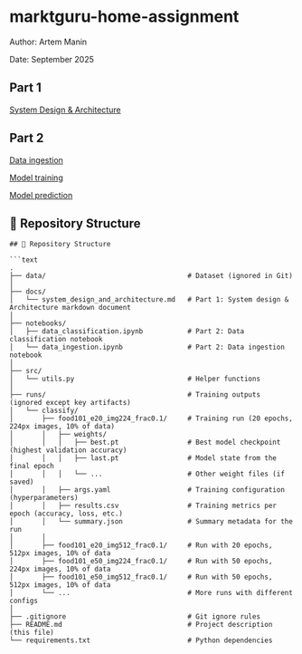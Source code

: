 # marktguru-home-assignment

Author: Artem Manin

Date: September 2025

## Part 1

[System Design & Architecture](docs/system_design_and_architecture.md)

## Part 2

[Data ingestion](notebooks/01_data_ingestion.ipynb)

[Model training](notebooks/02_model_training.ipynb)

[Model prediction](notebooks/03_model_predict.ipynb)

## 📂 Repository Structure

```text
## 📂 Repository Structure

```text
.
├── data/                                   # Dataset (ignored in Git)
│
├── docs/                                   
│   └── system_design_and_architecture.md   # Part 1: System design & Architecture markdown document
│
├── notebooks/                              
│   ├── data_classification.ipynb           # Part 2: Data classification notebook
│   └── data_ingestion.ipynb                # Part 2: Data ingestion notebook
│
├── src/                                    
│   └── utils.py                            # Helper functions
│
├── runs/                                   # Training outputs (ignored except key artifacts)
│   └── classify/
│       ├── food101_e20_img224_frac0.1/     # Training run (20 epochs, 224px images, 10% of data)
│       │   ├── weights/
│       │   │   ├── best.pt                 # Best model checkpoint (highest validation accuracy)
│       │   │   ├── last.pt                 # Model state from the final epoch
│       │   │   └── ...                     # Other weight files (if saved)
│       │   ├── args.yaml                   # Training configuration (hyperparameters)
│       │   ├── results.csv                 # Training metrics per epoch (accuracy, loss, etc.)
│       │   └── summary.json                # Summary metadata for the run
│       │
│       ├── food101_e20_img512_frac0.1/     # Run with 20 epochs, 512px images, 10% of data
│       ├── food101_e50_img224_frac0.1/     # Run with 50 epochs, 224px images, 10% of data
│       ├── food101_e50_img512_frac0.1/     # Run with 50 epochs, 512px images, 10% of data
│       └── ...                             # More runs with different configs
│
├── .gitignore                              # Git ignore rules
├── README.md                               # Project description (this file)
└── requirements.txt                        # Python dependencies
```